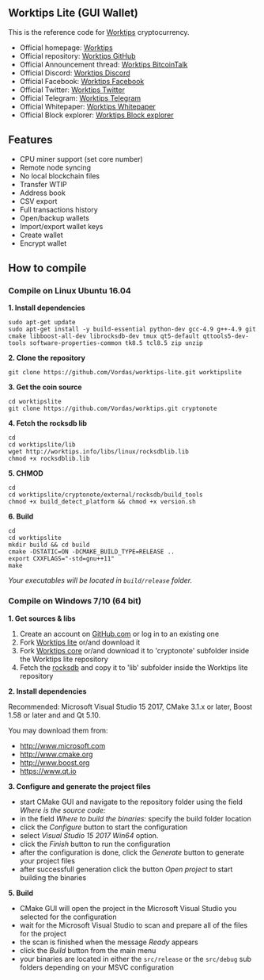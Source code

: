 ## Worktips Lite (GUI Wallet)

This is the reference code for [Worktips](https://worktips.info) cryptocurrency.

* Official homepage: [Worktips](http://worktips.info)
* Official repository: [Worktips GitHub](https://github.com/Vordas/worktips)
* Official Announcement thread: [Worktips BitcoinTalk](https://bitcointalk.org/index.php?topic=3086019.0)
* Official Discord: [Worktips Discord](https://discord.gg/UmZExyz)
* Official Facebook: [Worktips Facebook](https://www.facebook.com/worktipscoin)
* Official Twitter: [Worktips Twitter](https://twitter.com/wtipscoin)
* Official Telegram: [Worktips Telegram](https://t.me/joinchat/HOvygRE-6UnWOzoh72NVMA)
* Official Whitepaper: [Worktips Whitepaper](http://worktips.info/whitepaper_worktips.zip)
* Official Block explorer: [Worktips Block explorer](http://blockexplorer.worktips.info)

## Features

- CPU miner support (set core number)
- Remote node syncing
- No local blockchain files
- Transfer WTIP
- Address book
- CSV export
- Full transactions history
- Open/backup wallets
- Import/export wallet keys
- Create wallet
- Encrypt wallet


## How to compile

### Compile on Linux Ubuntu 16.04

**1. Install dependencies**

```
sudo apt-get update
sudo apt-get install -y build-essential python-dev gcc-4.9 g++-4.9 git cmake libboost-all-dev librocksdb-dev tmux qt5-default qttools5-dev-tools software-properties-common tk8.5 tcl8.5 zip unzip
```

**2. Clone the repository**

```
git clone https://github.com/Vordas/worktips-lite.git worktipslite
```

**3. Get the coin source**

```
cd worktipslite
git clone https://github.com/Vordas/worktips.git cryptonote
```

**4. Fetch the rocksdb lib**

```
cd
cd worktipslite/lib
wget http://worktips.info/libs/linux/rocksdblib.lib
chmod +x rocksdblib.lib
```

**5. CHMOD**

```
cd
cd worktipslite/cryptonote/external/rocksdb/build_tools
chmod +x build_detect_platform && chmod +x version.sh
```

**6. Build**

```
cd
cd worktipslite
mkdir build && cd build
cmake -DSTATIC=ON -DCMAKE_BUILD_TYPE=RELEASE ..
export CXXFLAGS="-std=gnu++11"
make
```

_Your executables will be located in `build/release` folder._


### Compile on Windows 7/10 (64 bit)

**1. Get sources & libs**

1. Create an account on [GitHub.com](github.com) or log in to an existing one
2. Fork [Worktips lite](https://github.com/Vordas/worktips-lite.git) or/and download it
3. Fork [Worktips core](https://github.com/Vordas/worktips.git) or/and download it to 'cryptonote' subfolder inside the Worktips lite repository
4. Fetch the [rocksdb](http://worktips.info/libs/windows/rocksdblib.lib) and copy it to 'lib' subfolder inside the Worktips lite repository

**2. Install dependencies**

Recommended: Microsoft Visual Studio 15 2017, CMake 3.1.x or later, Boost 1.58 or later and and Qt 5.10. 

You may download them from:
- http://www.microsoft.com
- http://www.cmake.org
- http://www.boost.org
- https://www.qt.io


**3. Configure and generate the project files**

- start CMake GUI and navigate to the repository folder using the field _Where is the source code:_
- in the field _Where to build the binaries:_ specify the build folder location
- click the _Configure_ button to start the configuration
- select _Visual Studio 15 2017 Win64_ option.
- click the _Finish_ button to run the configuration
- after the configuration is done, click the _Generate_ button to generate your project files
- after successfull generation click the button _Open project_ to start building the binaries

**5. Build**

- CMake GUI will open the project in the Microsoft Visual Studio you selected for the configuration
- wait for the Microsoft Visual Studio to scan and prepare all of the files for the project
- the scan is finished when the message _Ready_ appears
- click the _Build_ button from the main menu
- your binaries are located in either the `src/release` or the `src/debug` sub folders depending on your MSVC configuration
